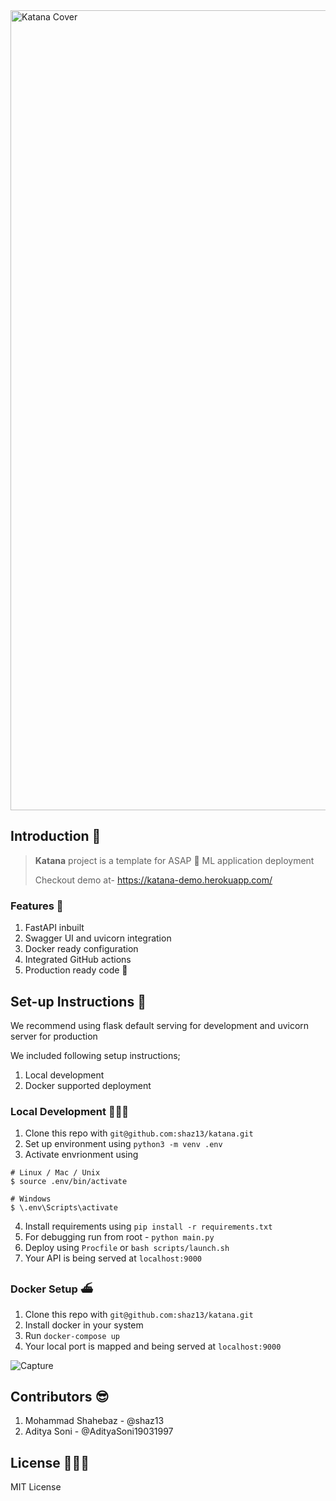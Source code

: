 <img width="1280" alt="Katana Cover" src="https://user-images.githubusercontent.com/24438869/111058809-03a5a100-84b7-11eb-958a-a846b1a277b1.png">

## Introduction 🌻
> **Katana** project is a template for ASAP 🚀 ML application deployment
>
> Checkout demo at- https://katana-demo.herokuapp.com/

### Features 🎉
1. FastAPI inbuilt
2. Swagger UI and uvicorn integration
3. Docker ready configuration
4. Integrated GitHub actions
5. Production ready code 🚀

## Set-up Instructions 🔧
We recommend using flask default serving for development and uvicorn server for production

We included following setup instructions;

1. Local development 
2. Docker supported deployment


### Local Development 👨🏻‍💻
1. Clone this repo with `git@github.com:shaz13/katana.git`
2. Set up environment using `python3 -m venv .env`
3. Activate envrionment using 
```
# Linux / Mac / Unix
$ source .env/bin/activate

# Windows
$ \.env\Scripts\activate
```
4. Install requirements using `pip install -r requirements.txt`
5. For debugging run from root - `python main.py`
6. Deploy using `Procfile` or `bash scripts/launch.sh`
7. Your API is being served at `localhost:9000`

### Docker Setup ⛴
1. Clone this repo with `git@github.com:shaz13/katana.git`
2. Install docker in your system
3. Run `docker-compose up`
4. Your local port is mapped and being served at `localhost:9000`

![Capture](https://user-images.githubusercontent.com/24438869/111058838-351e6c80-84b7-11eb-916e-bdc191b0a916.PNG)


## Contributors 😎
1. Mohammad Shahebaz - @shaz13
2. Aditya Soni - @AdityaSoni19031997

## License 👩🏻‍💼
MIT License
